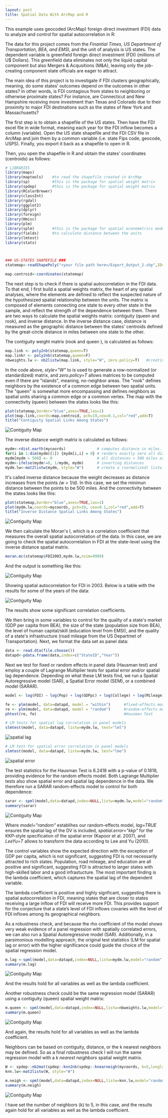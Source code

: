 ```yaml
---
layout: post
title: Spatial Data With ArcMap and R
---
```


This example uses geocoded (ArcMap) foreign direct investment (FDI) data to analyze and control for spatial autocorrelation in R:

The data for this project comes from the *Finantial Times, US Department of Transportation, BEA, and EMSI*, and the unit of analysis is US states. The dependent variable is greenfield foreign direct investment (FDI) (millions of U$ Dollars). This greenfield data eliminates not only the liquid capital component but also Mergers & Acqusitions (M&A), leaving only the job-creating component state officials are eager to attract. 

The main idea of this project is to investigate if FDI clusters geographically, meaning, do some states’ outcomes depend on the outcomes in other states? In other words, is FDI contagious from states to neighboring or otherwise proximate states? For instance, are Connecticut and New Hampshire receiving more investment than Texas and Colorado due to their proximity to major FDI destinations such as the states of New York and Massachusetts?

The first step is to obtain a shapefile of the US states. Then have the FDI excel file in wide format, meaning each year for the FDI inflow becomes a column (variable). Open the US state shapefile and the FDI CSV file in ArcMap and join them by a common variable (i.e. state Fips code, geocode, USPS). Finally, you export it back as a shapefile to open in R.

Then, you open the shapefile in R and obtain the states' coordinates (centroids) as follows:

```R
# LIBRARIES
library(maps)
library(maptools)    #to read the shapefile created in ArcMap
library(sp)          #this is the package for spatial weight matrix
library(spdep)       #this is the package for spatial weight matrix
library(RColorBrewer)
library(classInt)
library(rgdal)
library(ggplot2)
library(dplyr)
library(foreign)
library(Hmisc)
library(plm)
library(splm)        #this is the package for spatial econometrics modeling
library(fields)      #to calculate distance between the units
library(lmtest)
library(stats)



### US-STATES SHAPEFILE ###
statemap<-readShapePoly("<your file path here>/Export_Output_2.shp",IDvar="GEOID",proj4string=CRS("+proj=longlat +ellps=WGS84"))

map.centroid<-coordinates(statemap)   

```

The next step is to check if there is spatial autocorrelation in the FDI data. To that end, I first build a spatial weights matrix, the heart of any spatial analyses, where the elements are defined to reflect the suspected nature of the hypothesized spatial relationship between the units. The matrix is composed of elements connecting one state to every other state in the sample, and reflect the strength of the dependence between them. There are two ways to calculate the spatial weights matrix: contiguity (queen and rook), and inverse distance. In the inverse distance case, distance is measured as the geographic distance between the states' centroids defined by the great-circle distance in miles between one state to the other.

The contiguity weight matrix (rook and queen ), is calculated as follows:

```R
map.link <- poly2nb(statemap,queen=T)
map.linkr <- poly2nb(statemap,queen=F)
nbweights.lw <- nb2listw(map.link, style="W", zero.policy=T)   #creating a matrix with the neighborhood object
```

In the code above, *style="W"* to is used to generate a row-normalized (or standardized) matrix, and *zero.policy=T* allows matrices to be computed even if there are "islands", meaning, no-neighbor areas. The "rook" defines neighbors by the existence of a common edge between two spatial units. The "queen" is somewhat more encompassing and defines neighbors as spatial units sharing a common edge or a common vertex. The map with the connectivity (queen) between the states looks like this:

```R
plot(statemap,border="blue",axes=TRUE,las=1)
plot(map.link,coords=map.centroid, pch=19,cex=0.1,col="red",add=T)
title("Contiguity Spatial Links Among States")                 
```
![Contiguity Map](https://github.com/pmcavallo/pmcavallo.github.io/blob/master/images/queen2.png?raw=true)

The inverse distance weigth matrix is calculated as follows:

```R
mydm<-rdist.earth(mycoords)              # computes distance in miles. 
for(i in 1:dim(mydm)[1]) {mydm[i,i] = 0} # renders exactly zero all diagonal elements
mydm[mydm > 500] <- 0                    # all distances > 500 miles are set to zero
mydm<-ifelse(mydm!=0, 1/mydm, mydm)      # inverting distances
mydm.lw<-mat2listw(mydm, style="W")      # create a (normalized) listw object
```
It's called inverse distance because the weight decreases as distance increases from the points *(w = 1/d)*. In this case, we set the minimun distance between the points to be 500 miles. And the connectivity between the states looks like this:

```R
plot(statemap,border="blue",axes=TRUE,las=1)
plot(mydm.lw,coords=mycoords, pch=19, cex=0.1,col="red",add=T)
title("Inverse Distance Spatial Links Among States")  
```

![Contiguity Map](https://github.com/pmcavallo/pmcavallo.github.io/blob/master/images/inverse.png?raw=true)

We then calculate the Moran's I, which is a correlation coefficient that measures the overall spatial autocorrelation of the data. In this case, we are going to check the spatial autocorrelation in FDI at the state-level using the inverse distance spatial matrix.

```R
moran.mc(statemap$FDI2003,mydm.lw,nsim=9999)
```
And the output is something like this:

![Contiguity Map](https://github.com/pmcavallo/pmcavallo.github.io/blob/master/images/moran.PNG?raw=true)

Showing spatial autocorrelation for FDI in 2003. Below is a table with the results for some of the years of the data:

![Contiguity Map](https://github.com/pmcavallo/pmcavallo.github.io/blob/master/images/moran2.PNG?raw=true)

The results show some significant correlation coefficients. 

We then bring in some variables to control for the quality of a state's market (GDP per capita from BEA), the size of the state (population size from BEA), the level of human capital/skill (education level from EMSI), and the quality of a state's infrastructure (road mileage from the US Departmet of Transportation). Next, we format the data set as panel data:

```R
data <- read.dta(file.choose())
datapd<-pdata.frame(data,index=c("StateID","Year"))
```

Next we test for fixed or random effects in panel data (Hausman test) and employ a couple of Lagrange Multiplier tests for spatial error and/or spatial lag dependence. Depending on what these LM tests find, we run a Spatial Autoregressive model (SAR), a Spatial Error model (SEM), or a combined model (SARAR).

```R
model <- log(FDI) ~ log(Pop) + log(GDPpc) + log(College) + log(Mileage)

fe <- plm(model, data=datapd, model = "within")      #fixed-effects model
re <- plm(model, data=datapd, model = "random")      #random-effects model
phtest(re, fe)                                       #Hausman Test

# LM tests for spatial lag correlation in panel models
slmtest(model, data=datapd, listw=mydm.lw, test="lml") 
```
![spatial lag](https://github.com/pmcavallo/pmcavallo.github.io/blob/master/images/lm1.PNG?raw=true)

```R
# LM test for spatial error correlation in panel models
slmtest(model, data=datapd, listw=mydm.lw, test="lme")

```
![spatial error](https://github.com/pmcavallo/pmcavallo.github.io/blob/master/images/lm2.PNG?raw=true)

The test statistics for the Hausman Test is 6.2418 with a p-value of 0.1818, providing evidence for the random effects model. Both Lagrange Multiplier tests also show spatial error and spatial lag dependence in the data. We therefore run a SARAR random-effects model to control for both dependence:

```R
sarar <- spml(model,data=datapd,index=NULL,listw=mydm.lw,model="random",lag=TRUE, spatial.error="kkp",LeeYu=T)
summary(sarar)
```
![Contiguity Map](https://github.com/pmcavallo/pmcavallo.github.io/blob/master/images/reg.PNG?raw=true)

Where *model="random"* establihes our random-effects model, *lag=TRUE* ensures the spatial lag of the DV is included, *spatial.error="kkp"* for the KKP-style specification of the spatial error (Kapoor et al. 2007), and *LeeYu=T* allows to transform the data according to Lee and Yu (2010). 

The control variables show the expected direction with the exception of GDP per capita, which is not significant, suggesting FDI is not necessarily attracted to rich states. Population, road mileage, and education are all positive and significant, suggesting FDI is attracted to larger states with high-skilled labor and a good infrastucture. The most important finding is the lambda coefficient, which captures the spatial lag of the dependent variable. 

The lambda coefficient is positive and highly signficant, suggesting there is spatial autocorrelation in FDI, meaning states that are closer to states receiving a large inflow of FDI will receive more FDI.  This provides support for the conjecture that a state’s level of FDI inflows covaries with
the level of FDI inflows among its geographical neighbors.

As a robustness check, and because the rho coefficient of the model shows very weak evidence of a panel regression with spatially correlated errors, we can also run a Spatial Autoregressive model (SAR). Additionally, in a parsimonious modelling approach, the original test statistics (LM for spatial lag or error) with the higher significance could guide the choice of the spatial regression model.

```R
m.lag <-spml(model,data=datapd,index=NULL,listw=mydm.lw,model="random",lag=TRUE, spatial.error="none")
summary(m.lag)
```
![Contiguity Map](https://github.com/pmcavallo/pmcavallo.github.io/blob/master/images/reg2.PNG?raw=true)

And the results hold for all variables as well as the lambda coefficient.

Another robustness check could be the same regression model (SARAR) using a contiguity (queen) spatial weight matrix:

```R
m.queen <- spml(model,data=datapd,index=NULL,listw=nbweights.lw,model="random",lag=TRUE, spatial.error="kkp",LeeYu=T)
summary(m.queen)
```
![Contiguity Map](https://github.com/pmcavallo/pmcavallo.github.io/blob/master/images/reg3.PNG?raw=true)

And again, the results hold for all variables as well as the lambda coefficient.

 Neighbors can be based on contiguity, distance, or the k nearest neighbors may be defined. So as a final robustness check I will run the same regression model with a *k nearest neighbors* spatial weight matrix. 
 
 ```R
W <- spdep::nb2mat(spdep::knn2nb(spdep::knearneigh(mycoords, k=5,longlat=TRUE))) 
knn.lw<-mat2listw(W, style="W")

m.neigh <- spml(model,data=datapd,index=NULL,listw=knn.lw,model="random",lag=TRUE, spatial.error="kkp",LeeYu=T)
summary(m.neigh)
 ```
 ![Contiguity Map](https://github.com/pmcavallo/pmcavallo.github.io/blob/master/images/reg4PNG?raw=true)
 
 I have set the number of neighbors (k) to 5, in this case, and the results again hold for all variables as well as the lambda coefficient.
 

